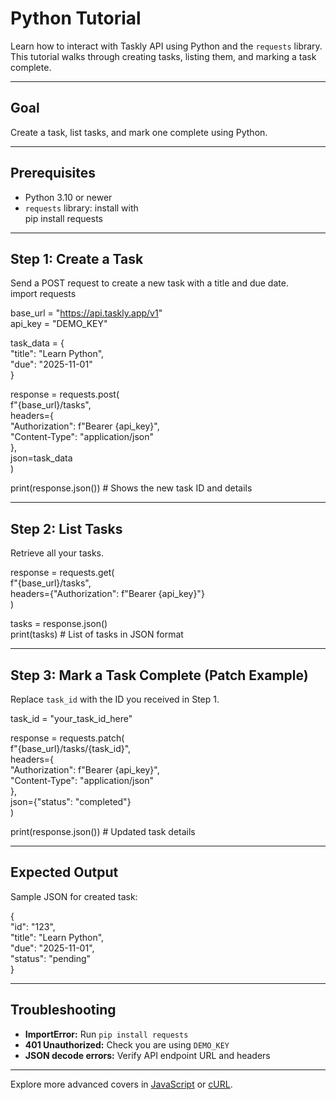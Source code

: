 # Python Tutorial

Learn how to interact with Taskly API using Python and the `requests` library.  
This tutorial walks through creating tasks, listing them, and marking a task complete.

---

## Goal

Create a task, list tasks, and mark one complete using Python.

---

## Prerequisites

- Python 3.10 or newer
- `requests` library: install with   
pip install requests  


---

## Step 1: Create a Task

Send a POST request to create a new task with a title and due date.  
import requests  
  
base_url = "https://api.taskly.app/v1"  
api_key = "DEMO_KEY"  
  
task_data = {  
"title": "Learn Python",  
"due": "2025-11-01"  
}    
  
response = requests.post(  
f"{base_url}/tasks",  
headers={  
"Authorization": f"Bearer {api_key}",  
"Content-Type": "application/json"  
},  
json=task_data  
)  

print(response.json()) # Shows the new task ID and details  


---

## Step 2: List Tasks

Retrieve all your tasks.
  
response = requests.get(  
f"{base_url}/tasks",  
headers={"Authorization": f"Bearer {api_key}"}  
)  
  
tasks = response.json()  
print(tasks) # List of tasks in JSON format  


---

## Step 3: Mark a Task Complete (Patch Example)

Replace `task_id` with the ID you received in Step 1.  

task_id = "your_task_id_here"  
  
response = requests.patch(  
f"{base_url}/tasks/{task_id}",  
headers={  
"Authorization": f"Bearer {api_key}",  
"Content-Type": "application/json"  
},  
json={"status": "completed"}  
)  
  
print(response.json()) # Updated task details  


---

## Expected Output

Sample JSON for created task:  

{  
"id": "123",  
"title": "Learn Python",  
"due": "2025-11-01",  
"status": "pending"  
}  


---

## Troubleshooting

- **ImportError:** Run `pip install requests`
- **401 Unauthorized:** Check you are using `DEMO_KEY`
- **JSON decode errors:** Verify API endpoint URL and headers

---

Explore more advanced covers in [JavaScript](tutorial-js.md) or [cURL](tutorial-curl.md).

